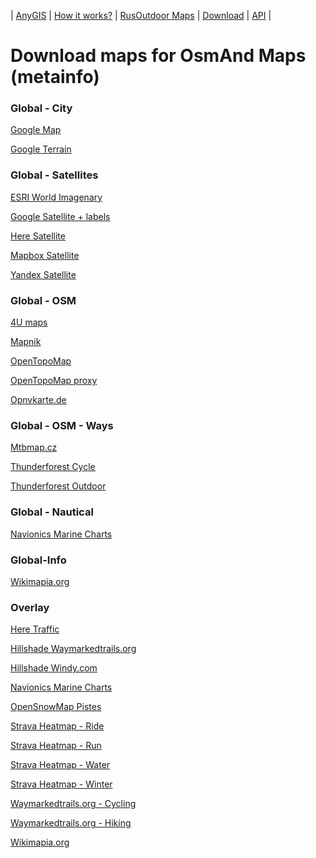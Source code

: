 | [AnyGIS][01] | [How it works?][02] | [RusOutdoor Maps][03] | [Download][04] | [API][05] |


[01]: https://nnngrach.github.io/AnyGIS_maps/index_en
[02]: https://nnngrach.github.io/AnyGIS_maps/Web/Html/Description_en
[03]: https://nnngrach.github.io/AnyGIS_maps/Web/Html/RusOutdoor_en
[04]: https://nnngrach.github.io/AnyGIS_maps/Web/Html/DownloadPage_en
[05]: https://nnngrach.github.io/AnyGIS_maps/Web/Html/Api_en
# Download maps for OsmAnd Maps (metainfo)


### Global - City
[Google Map](https://minhaskamal.github.io/DownGit/#/home?url=https://github.com/nnngrach/AnyGIS_maps/master/Osmand_online_maps/Metainfo/Maps_full_en/Global-City-Google_map.sqlitedb "Download this map")

[Google Terrain](https://minhaskamal.github.io/DownGit/#/home?url=https://github.com/nnngrach/AnyGIS_maps/master/Osmand_online_maps/Metainfo/Maps_full_en/Global-City-Google_terrain.sqlitedb "Download this map")



### Global - Satellites
[ESRI World Imagenary](https://minhaskamal.github.io/DownGit/#/home?url=https://github.com/nnngrach/AnyGIS_maps/master/Osmand_online_maps/Metainfo/Maps_full_en/Global-Satellites-ESRI_Imagenary.sqlitedb "Download this map")

[Google Satellite + labels](https://minhaskamal.github.io/DownGit/#/home?url=https://github.com/nnngrach/AnyGIS_maps/master/Osmand_online_maps/Metainfo/Maps_full_en/Global-Satellites-Google_with_labels.sqlitedb "Download this map")

[Here Satellite](https://minhaskamal.github.io/DownGit/#/home?url=https://github.com/nnngrach/AnyGIS_maps/master/Osmand_online_maps/Metainfo/Maps_full_en/Global-Satellites-Here.sqlitedb "Download this map")

[Mapbox Satellite](https://minhaskamal.github.io/DownGit/#/home?url=https://github.com/nnngrach/AnyGIS_maps/master/Osmand_online_maps/Metainfo/Maps_full_en/Global-Satellites-Mapbox.sqlitedb "Download this map")

[Yandex Satellite](https://minhaskamal.github.io/DownGit/#/home?url=https://github.com/nnngrach/AnyGIS_maps/master/Osmand_online_maps/Metainfo/Maps_full_en/Global-Satellites-Yandex.sqlitedb "Download this map")



### Global - OSM
[4U maps](https://minhaskamal.github.io/DownGit/#/home?url=https://github.com/nnngrach/AnyGIS_maps/master/Osmand_online_maps/Metainfo/Maps_full_en/Global-OSM-4umaps.sqlitedb "Download this map")

[Mapnik](https://minhaskamal.github.io/DownGit/#/home?url=https://github.com/nnngrach/AnyGIS_maps/master/Osmand_online_maps/Metainfo/Maps_full_en/Global-OSM-Mapnik.sqlitedb "Download this map")

[OpenTopoMap](https://minhaskamal.github.io/DownGit/#/home?url=https://github.com/nnngrach/AnyGIS_maps/master/Osmand_online_maps/Metainfo/Maps_full_en/Global-OSM-OpenTopoMap.sqlitedb "Download this map")

[OpenTopoMap proxy](https://minhaskamal.github.io/DownGit/#/home?url=https://github.com/nnngrach/AnyGIS_maps/master/Osmand_online_maps/Metainfo/Maps_full_en/Global-OSM-OpenTopoMap_proxy.sqlitedb "Download this map")

[Opnvkarte.de](https://minhaskamal.github.io/DownGit/#/home?url=https://github.com/nnngrach/AnyGIS_maps/master/Osmand_online_maps/Metainfo/Maps_full_en/Global-OSM-Opnvkarte.sqlitedb "Download this map")



### Global - OSM - Ways
[Mtbmap.cz](https://minhaskamal.github.io/DownGit/#/home?url=https://github.com/nnngrach/AnyGIS_maps/master/Osmand_online_maps/Metainfo/Maps_full_en/Global-OSM-Ways-MTB_Map_Europe.sqlitedb "Download this map")

[Thunderforest Cycle](https://minhaskamal.github.io/DownGit/#/home?url=https://github.com/nnngrach/AnyGIS_maps/master/Osmand_online_maps/Metainfo/Maps_full_en/Global-OSM-Ways-Thunderforest_Cycle.sqlitedb "Download this map")

[Thunderforest Outdoor](https://minhaskamal.github.io/DownGit/#/home?url=https://github.com/nnngrach/AnyGIS_maps/master/Osmand_online_maps/Metainfo/Maps_full_en/Global-OSM-Ways-Thunderforest_Outdoor.sqlitedb "Download this map")



### Global - Nautical
[Navionics Marine Charts](https://minhaskamal.github.io/DownGit/#/home?url=https://github.com/nnngrach/AnyGIS_maps/master/Osmand_online_maps/Metainfo/Maps_full_en/Global-Water-Navionics_Marine_Charts.sqlitedb "Download this map")



### Global-Info
[Wikimapia.org](https://minhaskamal.github.io/DownGit/#/home?url=https://github.com/nnngrach/AnyGIS_maps/master/Osmand_online_maps/Metainfo/Maps_full_en/Global-Info-Wikimapia.sqlitedb "Download this map")



### Overlay
[Here Traffic](https://minhaskamal.github.io/DownGit/#/home?url=https://github.com/nnngrach/AnyGIS_maps/master/Osmand_online_maps/Metainfo/Maps_full_en/Overlay-Here_traffic.sqlitedb "Download this map")

[Hillshade Waymarkedtrails.org](https://minhaskamal.github.io/DownGit/#/home?url=https://github.com/nnngrach/AnyGIS_maps/master/Osmand_online_maps/Metainfo/Maps_full_en/Overlay-Hillshade_Waymarkedtrails.sqlitedb "Download this map")

[Hillshade Windy.com](https://minhaskamal.github.io/DownGit/#/home?url=https://github.com/nnngrach/AnyGIS_maps/master/Osmand_online_maps/Metainfo/Maps_full_en/Overlay-Hillshade_Windy.sqlitedb "Download this map")

[Navionics Marine Charts](https://minhaskamal.github.io/DownGit/#/home?url=https://github.com/nnngrach/AnyGIS_maps/master/Osmand_online_maps/Metainfo/Maps_full_en/Overlay-Navionics_Marine_Charts.sqlitedb "Download this map")

[OpenSnowMap Pistes](https://minhaskamal.github.io/DownGit/#/home?url=https://github.com/nnngrach/AnyGIS_maps/master/Osmand_online_maps/Metainfo/Maps_full_en/Overlay-OpenSnowMap_pistes.sqlitedb "Download this map")

[Strava Heatmap - Ride](https://minhaskamal.github.io/DownGit/#/home?url=https://github.com/nnngrach/AnyGIS_maps/master/Osmand_online_maps/Metainfo/Maps_full_en/Overlay-Strava_Ride_HD.sqlitedb "Download this map")

[Strava Heatmap - Run](https://minhaskamal.github.io/DownGit/#/home?url=https://github.com/nnngrach/AnyGIS_maps/master/Osmand_online_maps/Metainfo/Maps_full_en/Overlay-Strava_Run_HD.sqlitedb "Download this map")

[Strava Heatmap - Water](https://minhaskamal.github.io/DownGit/#/home?url=https://github.com/nnngrach/AnyGIS_maps/master/Osmand_online_maps/Metainfo/Maps_full_en/Overlay-Strava_Water_HD.sqlitedb "Download this map")

[Strava Heatmap - Winter](https://minhaskamal.github.io/DownGit/#/home?url=https://github.com/nnngrach/AnyGIS_maps/master/Osmand_online_maps/Metainfo/Maps_full_en/Overlay-Strava_Winter_HD.sqlitedb "Download this map")

[Waymarkedtrails.org - Cycling](https://minhaskamal.github.io/DownGit/#/home?url=https://github.com/nnngrach/AnyGIS_maps/master/Osmand_online_maps/Metainfo/Maps_full_en/Overlay-WayMarkedTrails_Cycling.sqlitedb "Download this map")

[Waymarkedtrails.org - Hiking](https://minhaskamal.github.io/DownGit/#/home?url=https://github.com/nnngrach/AnyGIS_maps/master/Osmand_online_maps/Metainfo/Maps_full_en/Overlay-WayMarkedTrails_Hiking.sqlitedb "Download this map")

[Wikimapia.org](https://minhaskamal.github.io/DownGit/#/home?url=https://github.com/nnngrach/AnyGIS_maps/master/Osmand_online_maps/Metainfo/Maps_full_en/Overlay-Wikimapia.sqlitedb "Download this map")


